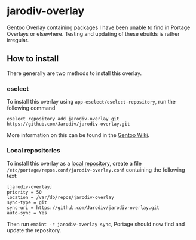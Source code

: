 # jarodiv-overlay

Gentoo Overlay containing packages I have been unable to find in Portage Overlays or elsewhere. Testing and updating of these ebuilds is rather irregular.

## How to install

There generally are two methods to install this overlay.

### eselect

To install this overlay using `app-eselect/eselect-repository`, run the following command

`eselect repository add jarodiv-overlay git https://github.com/Jarodiv/jarodiv-overlay.git`

More information on this can be found in the [Gentoo Wiki](https://wiki.gentoo.org/wiki/Eselect/Repository#Add_repositories).

### Local repositories

To install this overlay as a [local repository](https://wiki.gentoo.org/wiki/Handbook:Parts/Portage/CustomTree#Defining_a_custom_repository), create a file `/etc/portage/repos.conf/jarodiv-overlay.conf` containing the following text:

```
[jarodiv-overlay]
priority = 50
location = /var/db/repos/jarodiv-overlay
sync-type = git
sync-uri = https://github.com/Jarodiv/jarodiv-overlay.git
auto-sync = Yes
```

Then run `emaint -r jarodiv-overlay sync`, Portage should now find and update the repository.